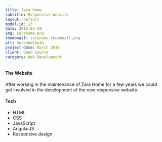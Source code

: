 ```yaml
---
title: Zara Home
subtitle: Responsive Website
layout: default
modal-id: 13
date: 2016-03-29
img: zarahome.png
thumbnail: zarahome-thumbnail.png
alt: DurandalAuth
project-date: March 2016
client: Open Source
category: Web Development
---
```


#### The Website
After working in the maintenance of Zara Home for a few years we could get involved in the development of the new responsive website.

#### Tech
- HTML
- CSS
- JavaScript
- AngularJS
- Responsive design
